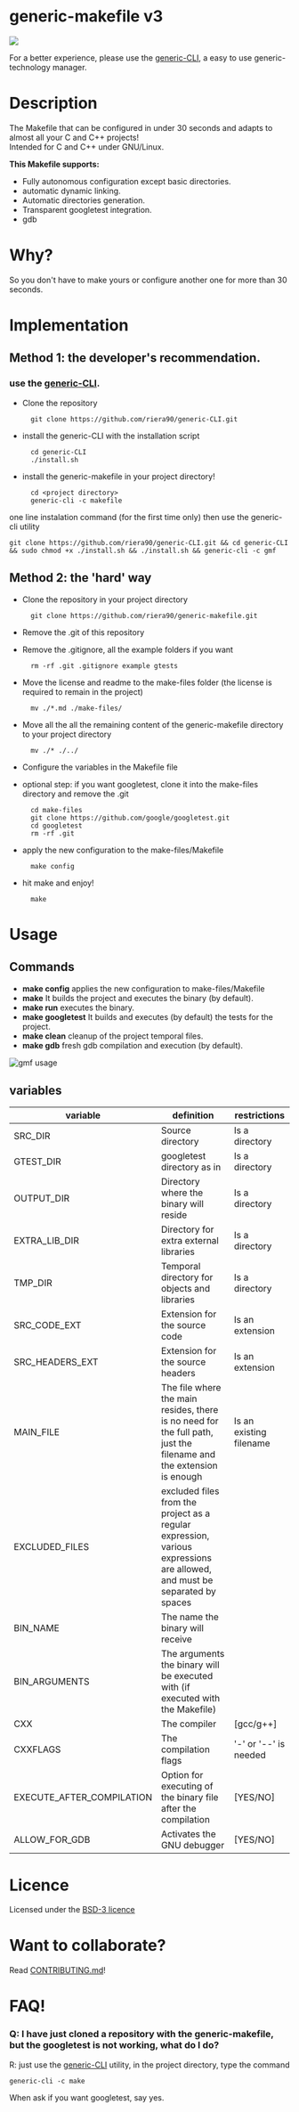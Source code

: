 # generic-makefile v3

![](https://github.com/riera90/generic-makefile/blob/master/make-files/logo.png)


For a better experience, please use the  [generic-CLI](https://github.com/riera90/generic-CLI), a easy to use generic-technology manager.


# Description

The Makefile that can be configured in under 30 seconds and adapts to almost all your C and C++ projects!  
Intended for C and C++ under GNU/Linux.


**This Makefile supports:**

- Fully autonomous configuration except basic directories.
- automatic dynamic linking.
- Automatic directories generation.
- Transparent googletest integration.
- gdb

# Why?

So you don't have to make yours or configure another one for more than 30 seconds.

# Implementation

## Method 1: the developer's recommendation.

### use the [generic-CLI](https://github.com/riera90/generic-CLI).

- Clone the repository

		git clone https://github.com/riera90/generic-CLI.git

- install the generic-CLI with the installation script

		cd generic-CLI
		./install.sh

- install the generic-makefile in your project directory!

		cd <project directory>
		generic-cli -c makefile

one line instalation command (for the first time only) then use the generic-cli utility

	git clone https://github.com/riera90/generic-CLI.git && cd generic-CLI && sudo chmod +x ./install.sh && ./install.sh && generic-cli -c gmf

## Method 2: the 'hard' way

- Clone the repository in your project directory

		git clone https://github.com/riera90/generic-makefile.git

- Remove the .git of this repository
- Remove the .gitignore, all the example folders if you want

		rm -rf .git .gitignore example gtests

- Move the license and readme to the make-files folder (the license is required to remain in the project)

		mv ./*.md ./make-files/

- Move all the all the remaining content of the generic-makefile directory to your project directory

		mv ./* ./../

- Configure the variables in the Makefile file
- optional step: if you want googletest, clone it into the make-files directory and remove the .git

		cd make-files
		git clone https://github.com/google/googletest.git
		cd googletest
		rm -rf .git

- apply the new configuration to the make-files/Makefile

		make config

- hit make and enjoy!

		make





# Usage

## Commands

- **make config** applies the new configuration to make-files/Makefile
- **make** It builds the project and executes the binary (by default).
- **make run** executes the binary.
- **make googletest** It builds and executes (by default) the tests for the project.
- **make clean** cleanup of the project temporal files.
- **make gdb** fresh gdb compilation and execution (by default).

![gmf usage](https://github.com/riera90/generic-makefile/blob/master/make-files/gmf.gif)

## variables

| variable        | definition    | restrictions  |
| --------------- |---------------| --------------|
| SRC_DIR         | Source directory | Is a directory |
| GTEST_DIR       | googletest directory as in | Is a directory |
| OUTPUT_DIR      | Directory where the binary will reside | Is a directory |
| EXTRA_LIB_DIR   | Directory for extra external libraries | Is a directory |
| TMP_DIR         | Temporal directory for objects and libraries | Is a directory |
| SRC_CODE_EXT    | Extension for the source code | Is an extension |
| SRC_HEADERS_EXT | Extension for the source headers | Is an extension |
| MAIN_FILE       | The file where the main resides, there is no need for the full path, just the filename and the extension is enough | Is an existing filename |
| EXCLUDED_FILES  | excluded files from the project as a regular expression, various expressions are allowed, and must be separated by spaces | |
| BIN_NAME        | The name the binary will receive | |
| BIN_ARGUMENTS   | The arguments the binary will be executed with (if executed with the Makefile) | |
| CXX             | The compiler | [gcc/g++] |
| CXXFLAGS        | The compilation flags | '-' or  '--' is needed |
| EXECUTE_AFTER_COMPILATION | Option for executing of the binary file after the compilation | [YES/NO] |
| ALLOW_FOR_GDB | Activates the GNU debugger | [YES/NO] |

# Licence

Licensed under the [BSD-3 licence](https://github.com/riera90/generic-makefile/blob/master/LICENSE.md)


# Want to collaborate?

Read [CONTRIBUTING.md](https://github.com/riera90/generic-makefile/blob/master/CONTRIBUTING.md)!

# FAQ!

### Q: I have just cloned a repository with the generic-makefile, but the googletest is not working, what do I do?
R: just use the [generic-CLI](https://github.com/riera90/generic-CLI) utility, in the project directory, type the command

	generic-cli -c make

When ask if you want googletest, say yes.
